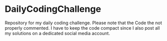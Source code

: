 # DailyCodingChallenge

Repository for my daily coding challenge.
Please note that the Code the not properly commented. I have to keep the code compact since I also post all my solutions on a dedicated social media account.
